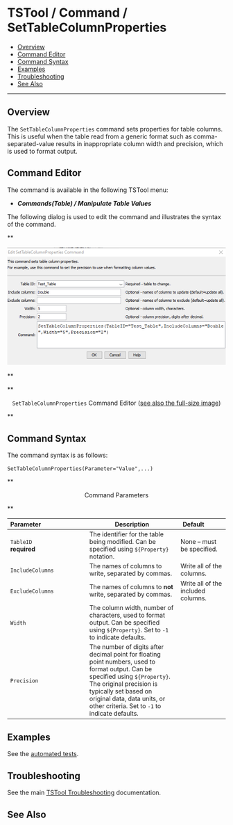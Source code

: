 # TSTool / Command / SetTableColumnProperties #

*   [Overview](#overview)
*   [Command Editor](#command-editor)
*   [Command Syntax](#command-syntax)
*   [Examples](#examples)
*   [Troubleshooting](#troubleshooting)
*   [See Also](#see-also)

-------------------------

## Overview ##

The `SetTableColumnProperties` command sets properties for table columns.
This is useful when the table read from a generic format such as comma-separated-value results
in inappropriate column width and precision, which is used to format output.

## Command Editor ##

The command is available in the following TSTool menu:

*   ***Commands(Table) / Manipulate Table Values***

The following dialog is used to edit the command and illustrates the syntax of the command.

**<p style="text-align: center;">
![SetTableColumnProperties command editor](SetTableColumnProperties.png)
</p>**

**<p style="text-align: center;">
`SetTableColumnProperties` Command Editor (<a href="../SetTableColumnProperties.png">see also the full-size image</a>)
</p>**

## Command Syntax ##

The command syntax is as follows:

```text
SetTableColumnProperties(Parameter="Value",...)
```
**<p style="text-align: center;">
Command Parameters
</p>**

| **Parameter**&nbsp;&nbsp;&nbsp;&nbsp;&nbsp;&nbsp;&nbsp;&nbsp;&nbsp;&nbsp;&nbsp;&nbsp;&nbsp;&nbsp;&nbsp;&nbsp;&nbsp;&nbsp;&nbsp;&nbsp;&nbsp;&nbsp;&nbsp;&nbsp;&nbsp;&nbsp; | **Description** | **Default**&nbsp;&nbsp;&nbsp;&nbsp;&nbsp;&nbsp;&nbsp;&nbsp;&nbsp;&nbsp; |
| --------------|-----------------|----------------- |
|`TableID`<br>**required**|The identifier for the table being modified.  Can be specified using `${Property}` notation.|None – must be specified.|
|`IncludeColumns`|The names of columns to write, separated by commas.|Write all of the columns.|
|`ExcludeColumns`|The names of columns to **not** write, separated by commas.|Write all of the included columns.|
|`Width`|The column width, number of characters, used to format output.  Can be specified using `${Property}`. Set to `-1` to indicate defaults. |  |
|`Precision`|The number of digits after decimal point for floating point numbers, used to format output. Can be specified using `${Property}`.  The original precision is typically set based on original data, data units, or other criteria. Set to `-1` to indicate defaults. | |

## Examples ##

See the [automated tests](https://github.com/OpenCDSS/cdss-app-tstool-test/tree/master/test/commands/SetTableColumnProperties).

## Troubleshooting ##

See the main [TSTool Troubleshooting](../../troubleshooting/troubleshooting.md) documentation.

## See Also ##
